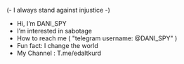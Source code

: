 (- I always stand against injustice -)
-  Hi, I’m DANI_SPY
-  I’m interested in sabotage
-  How to reach me ( "telegram username: @DANI_SPY" )
-  Fun fact: I change the world
-  My Channel : T.me/edaltkurd 
<!---
spy-edalt/spy-edalt is a ✨ special ✨ repository because its `README.md` (this file) appears on your GitHub profile.
You can click the Preview link to take a look at your changes.
--->
